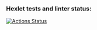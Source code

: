 ### Hexlet tests and linter  status:
[![Actions Status](https://github.com/iuserkv/layout-designer-project-lvl1/workflows/hexlet-check/badge.svg)](https://github.com/iuserkv/layout-designer-project-lvl1/actions)